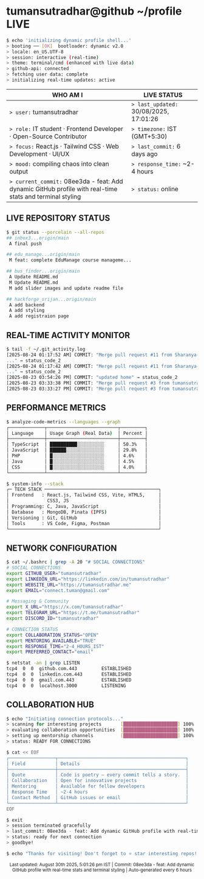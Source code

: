 # tumansutradhar@github ~/profile LIVE

```bash
$ echo 'initializing dynamic profile shell...'
> booting ── [OK]  bootloader: dynamic v2.0
> locale: en_US.UTF-8
> session: interactive (real-time)
> theme: terminal/cmd (enhanced with live data)
> github-api: connected
> fetching user data: complete
> initializing real-time updates: active
```

| WHO AM I | LIVE STATUS |
|----------|-------------|
| `> user:` tumansutradhar | `> last_updated:` 30/08/2025, 17:01:26 |
| `> role:` IT student · Frontend Developer · Open-Source Contributor | `> timezone:` IST (GMT+5:30) |
| `> focus:` React.js · Tailwind CSS · Web Development · UI/UX | `> last_commit:` 6 days ago |
| `> mood:` compiling chaos into clean output | `> response_time:` ~2-4 hours |
| `> current_commit:` 08ee3da - feat: Add dynamic GitHub profile with real-time stats and terminal styling | `> status:` online |


## LIVE REPOSITORY STATUS

```bash
$ git status --porcelain --all-repos
## inbox3...origin/main
 A final push

## edu_manage...origin/main
 M feat: complete EduManage course manageme...

## bus_finder...origin/main
 A Update README.md
 M Update README.md
 M add slider images and update readme file

## hackforge_srijan...origin/main
 A add backend
 A add styling
 A add registraion page

```

## REAL-TIME ACTIVITY MONITOR

```bash
$ tail -f ~/.git_activity.log
[2025-08-24 01:17:52 AM] COMMIT: "Merge pull request #11 from Sharanya-100/sharanya
..." → status_code_2
[2025-08-24 01:17:42 AM] COMMIT: "Merge pull request #11 from Sharanya-100/sharanya
..." → status_code_2
[2025-08-23 03:54:26 PM] COMMIT: "updated home" → status_code_2
[2025-08-23 03:33:38 PM] COMMIT: "Merge pull request #3 from tumansutradhar/tumansut..." → status_code_2
[2025-08-23 03:33:27 PM] COMMIT: "Merge pull request #3 from tumansutradhar/tumansut..." → status_code_2
```

## PERFORMANCE METRICS

```bash
$ analyze-code-metrics --languages --graph
┌─────────────┬──────────────────────────┬─────────┐
│ Language    │ Usage Graph (Real Data)  │ Percent │
├─────────────┼──────────────────────────┼─────────┤
│ TypeScript  │ ██████████░░░░░░░░░░     │ 50.3%   │
│ JavaScript  │ ██████░░░░░░░░░░░░░░     │ 29.8%   │
│ PHP         │ █░░░░░░░░░░░░░░░░░░░     │ 4.6%    │
│ Java        │ █░░░░░░░░░░░░░░░░░░░     │ 4.5%    │
│ CSS         │ █░░░░░░░░░░░░░░░░░░░     │ 4.0%    │
└─────────────┴──────────────────────────┴─────────┘

$ system-info --stack
┌─ TECH STACK ──────────────────────────────────────────┐
│ Frontend   : React.js, Tailwind CSS, Vite, HTML5,     │
│              CSS3, JS                                 │
│ Programming: C, Java, JavaScript                      │
│ Database   : MongoDB, Pinata (IPFS)                   │
│ Versioning : Git, GitHub                              │
│ Tools      : VS Code, Figma, Postman                  │
└───────────────────────────────────────────────────────┘
```

## NETWORK CONFIGURATION

```bash
$ cat ~/.bashrc | grep -A 20 "# SOCIAL CONNECTIONS"
# SOCIAL CONNECTIONS
export GITHUB_USER="tumansutradhar"
export LINKEDIN_URL="https://linkedin.com/in/tumansutradhar"  
export WEBSITE_URL="https://tumansutradhar.me"
export EMAIL="connect.tuman@gmail.com"

# Messaging & Community
export X_URL="https://x.com/tumansutradhar"
export TELEGRAM_URL="https://t.me/tumansutradhar"
export DISCORD_ID="tumansutradhar"

# CONNECTION STATUS
export COLLABORATION_STATUS="OPEN"
export MENTORING_AVAILABLE="TRUE"
export RESPONSE_TIME="2-4_HOURS_IST"
export PREFERRED_CONTACT="email"

$ netstat -an | grep LISTEN
tcp4  0  0  github.com.443         ESTABLISHED
tcp4  0  0  linkedin.com.443       ESTABLISHED
tcp4  0  0  gmail.com.443          ESTABLISHED
tcp4  0  0  localhost.3000         LISTENING
```

## COLLABORATION HUB

```bash
$ echo "Initiating connection protocols..."
> scanning for interesting projects       [████████████████████] 100%
> evaluating collaboration opportunities  [████████████████████] 100%
> setting up mentorship channels          [████████████████████] 100%
> status: READY FOR CONNECTIONS

$ cat << EOF
┌─────────────────┬───────────────────────────────────────────────┐
│ Field           │ Details                                       │
├─────────────────┼───────────────────────────────────────────────┤
│ Quote           │ Code is poetry — every commit tells a story.  │
│ Collaboration   │ Open for innovative projects                  │
│ Mentoring       │ Available for fellow developers               │
│ Response Time   │ ~2-4 hours                                    │
│ Contact Method  │ GitHub issues or email                        │
└─────────────────┴───────────────────────────────────────────────┘
EOF

$ exit
> session terminated gracefully
> last_commit: 08ee3da - feat: Add dynamic GitHub profile with real-time stats and terminal styling
> status: ready for next connection
> goodbye!
```

```bash
$ echo "Thanks for visiting! Don't forget to ⭐ star interesting repos!"
```

<div align="center">
<sub>Last updated: August 30th 2025, 5:01:26 pm IST | Commit: 08ee3da - feat: Add dynamic GitHub profile with real-time stats and terminal styling | Auto-generated every 6 hours</sub>
</div>